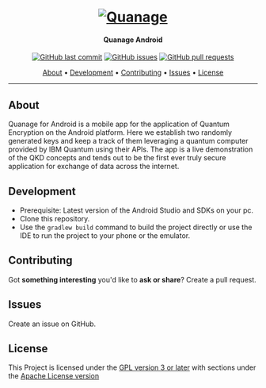 <h1 align="center">
  <br>
  <a href=""><img src="https://i.postimg.cc/fL5xFTvZ/encrypted-data.png" alt="Quanage"></a>
</h1>

<h4 align="center">Quanage Android</h4>

<p align="center">
    <a href="https://github.com/akshaaatt/Quanage/commits/master">
    <img src="https://img.shields.io/github/last-commit/akshaaatt/Quanage.svg?style=flat-square&logo=github&logoColor=white"
         alt="GitHub last commit"></a>
    <a href="https://github.com/akshaaatt/Quanage/issues">
    <img src="https://img.shields.io/github/issues-raw/akshaaatt/Quanage.svg?style=flat-square&logo=github&logoColor=white"
         alt="GitHub issues"></a>
    <a href="https://github.com/akshaaatt/Quanage/pulls">
    <img src="https://img.shields.io/github/issues-pr-raw/akshaaatt/Quanage.svg?style=flat-square&logo=github&logoColor=white"
         alt="GitHub pull requests"></a>
</p>
      
<p align="center">
  <a href="#about">About</a> •
  <a href="#development">Development</a> •
<!--   <a href="#downloading">Downloading</a> • -->
  <a href="#contributing">Contributing</a> •
  <a href="#issues">Issues</a> •
  <a href="#license">License</a>
</p>

---

## About

Quanage for Android is a mobile app for the application of Quantum Encryption on the Android platform. Here we establish two randomly generated keys and keep a track of them leveraging a quantum computer provided by IBM Quantum using their APIs. The app is a live demonstration of the QKD concepts and tends out to be the first ever truly secure application for exchange of data across the internet.

## Development
	    
* Prerequisite: Latest version of the Android Studio and SDKs on your pc.
* Clone this repository.
* Use the `gradlew build` command to build the project directly or use the IDE to run the project to your phone or the emulator.

<!-- ## Downloading

* [Google Play Store](https://play.google.com/store/apps/details?id=org.aemerse.quanage) -->
	    	    
## Contributing
	  
Got **something interesting** you'd like to **ask or share**? Create a pull request.
	    
## Issues
	  
Create an issue on GitHub.

## License

This Project is licensed under the [GPL version 3 or later](https://www.gnu.org/licenses/gpl-3.0.html) with sections under the [Apache License version](https://www.apache.org/licenses/LICENSE-2.0.html) 
